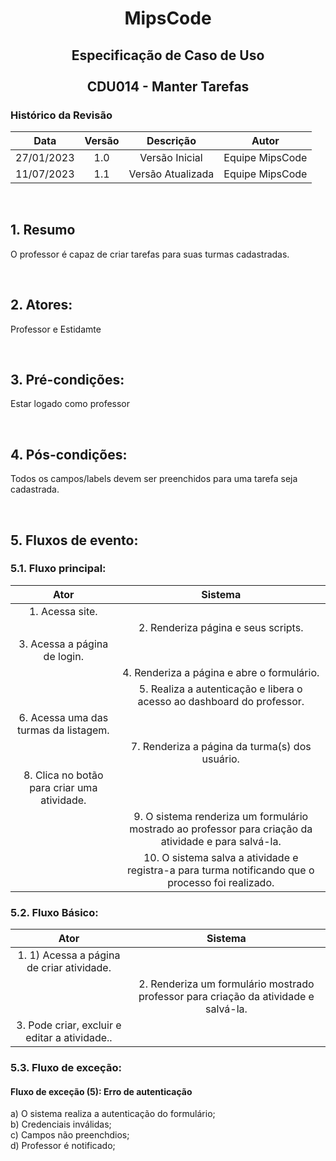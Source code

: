 # <p align="center"> MipsCode </p>


## <p align="center"> Especificação de Caso de Uso <br><br> CDU014 - Manter Tarefas </p> 

### Histórico da Revisão 

| Data | Versão | Descrição | Autor |
| :-----: | :-----: | :-----: | :-----: |
| 27/01/2023 | 1.0 | Versão Inicial | Equipe MipsCode |
| 11/07/2023 | 1.1 | Versão Atualizada | Equipe MipsCode |

<br>

## 1. Resumo
O professor é capaz de criar tarefas para suas turmas cadastradas.

<br>

## 2. Atores: 
Professor e Estidamte

<br>

## 3. Pré-condições:
Estar logado como professor

<br>

## 4. Pós-condições: 
Todos os campos/labels devem ser preenchidos para uma tarefa seja cadastrada.

<br>

## 5. Fluxos de evento:
### 5.1. Fluxo principal:

| Ator | Sistema |
| :-----------------: | :-----------------: | 
| 1. Acessa site. | |  
|  | 2. Renderiza página e seus scripts. |
| 3. Acessa a página de login. | | 
| | 4. Renderiza a página e abre o formulário. | 
| | 5. Realiza a autenticação e libera o acesso ao dashboard do professor. |
| 6. Acessa uma das turmas da listagem. |  |
|  | 7. Renderiza a página da turma(s) dos usuário. |
| 8. Clica no botão para criar uma atividade. | |
| | 9. O sistema renderiza um formulário mostrado ao professor para criação da atividade e para salvá-la. |
| | 10. O sistema salva a atividade e  registra-a para turma notificando que o processo foi realizado. | |

### 5.2. Fluxo Básico:
| Ator | Sistema |
| :-----------------: | :-----------------: | 
| 1. 1)  Acessa a página de criar atividade. | |  
|  | 2. Renderiza um formulário mostrado professor para criação da atividade e salvá-la. |
| 3. Pode criar, excluir e editar a atividade.. | | 

### 5.3. Fluxo de exceção:
#### Fluxo de exceção (5): Erro de autenticação
a) O sistema realiza a autenticação do formulário; <br>
b) Credenciais inválidas;  <br>
c) Campos não preenchdios; <br>
d) Professor é notificado; 
